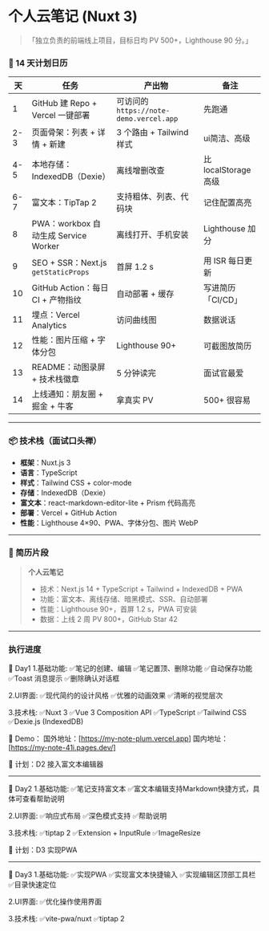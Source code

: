 # 个人云笔记 (Nuxt 3)
> 「独立负责的前端线上项目，目标日均 PV 500+，Lighthouse 90 分。」

### 🚀 14 天计划日历

| 天  | 任务                                 | 产出物                                  | 备注                 |
| --- | ------------------------------------ | --------------------------------------- | -------------------- |
| 1   | GitHub 建 Repo + Vercel 一键部署     | 可访问的 `https://note-demo.vercel.app` | 先跑通               |
| 2-3 | 页面骨架：列表 + 详情 + 新建         | 3 个路由 + Tailwind 样式                | ui简洁、高级           |
| 4-5 | 本地存储：IndexedDB（Dexie）         | 离线增删改查                            | 比 localStorage 高级 |
| 6-7 | 富文本：TipTap 2                    | 支持粗体、列表、代码块                  | 记住配置高亮         |
| 8   | PWA：workbox 自动生成 Service Worker | 离线打开、手机安装                      | Lighthouse 加分      |
| 9   | SEO + SSR：Next.js `getStaticProps`  | 首屏 1.2 s                              | 用 ISR 每日更新      |
| 10  | GitHub Action：每日 CI + 产物指纹    | 自动部署 + 缓存                         | 写进简历「CI/CD」    |
| 11  | 埋点：Vercel Analytics               | 访问曲线图                              | 数据说话             |
| 12  | 性能：图片压缩 + 字体分包            | Lighthouse 90+                          | 可截图放简历         |
| 13  | README：动图录屏 + 技术栈徽章        | 5 分钟读完                              | 面试官最爱           |
| 14  | 上线通知：朋友圈 + 掘金 + 牛客       | 拿真实 PV                               | 500+ 很容易          |

---

### 📦 技术栈（面试口头禅）
- **框架**：Nuxt.js 3
- **语言**：TypeScript  
- **样式**：Tailwind CSS + color-mode
- **存储**：IndexedDB（Dexie）  
- **富文本**：react-markdown-editor-lite + Prism 代码高亮  
- **部署**：Vercel + GitHub Action  
- **性能**：Lighthouse 4×90、PWA、字体分包、图片 WebP

---

### 🎯 简历片段

> **个人云笔记**  
> - 技术：Next.js 14 + TypeScript + Tailwind + IndexedDB + PWA  
> - 功能：富文本、离线存储、暗黑模式、SSR、自动部署  
> - 性能：Lighthouse 90+，首屏 1.2 s，PWA 可安装  
> - 数据：上线 2 周 PV 800+，GitHub Star 42

---

### 执行进度
📅 Day1
1.基础功能:
✅笔记的创建、编辑
✅笔记置顶、删除功能
✅自动保存功能
✅Toast 消息提示
✅删除确认对话框

2.UI界面:
✅现代简约的设计风格
✅优雅的动画效果
✅清晰的视觉层次

3.技术栈:
✅Nuxt 3
✅Vue 3 Composition API
✅TypeScript
✅Tailwind CSS
✅Dexie.js (IndexedDB)

🔗 Demo：
国外地址：[https://my-note-plum.vercel.app]
国内地址：[https://my-note-41i.pages.dev/]

📅 计划：D2 接入富文本编辑器

---

📅 Day2
1.基础功能:
✅笔记支持富文本
✅富文本编辑支持Markdown快捷方式，具体可查看帮助说明

2.UI界面:
✅响应式布局
✅深色模式支持
✅帮助说明

3.技术栈:
✅tiptap 2
✅Extension + InputRule
✅ImageResize

📅 计划：D3 实现PWA

---

📅 Day3
1.基础功能:
✅实现PWA
✅实现富文本快捷输入
✅实现编辑区顶部工具栏
✅目录快速定位

2.UI界面:
✅优化操作使用界面

3.技术栈:
✅vite-pwa/nuxt
✅tiptap 2